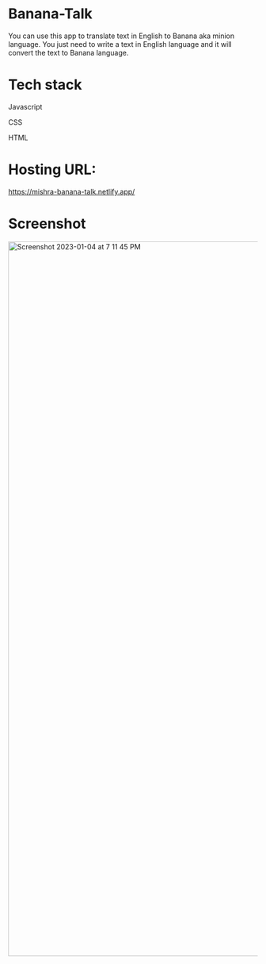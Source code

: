 # Banana-Talk

You can use this app to translate text in English to Banana aka minion language. You just need to write a text in English language and it will convert the text to Banana language.

# Tech stack

Javascript

CSS

HTML

# Hosting URL: 

https://mishra-banana-talk.netlify.app/

# Screenshot

<img width="1440" alt="Screenshot 2023-01-04 at 7 11 45 PM" src="https://user-images.githubusercontent.com/39798790/210568322-677a1524-8243-48a0-8dd5-5a8235102ede.png">
